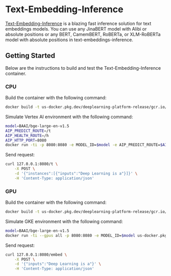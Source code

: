 # Text-Embedding-Inference

[Text-Embedding-Inference](https://github.com/huggingface/text-embeddings-inference) is a blazing fast inference solution for text embeddings models. You can use any JinaBERT model with Alibi or absolute positions or any BERT, CamemBERT, RoBERTa, or XLM-RoBERTa model with absolute positions in text-embeddings-inference.

## Getting Started

Below are the instructions to build and test the Text-Embedding-Inference container.

### CPU 

Build the container with the following command:

```bash
docker build -t us-docker.pkg.dev/deeplearning-platform-release/gcr.io/huggingface-text-embedding-inference-cpu.1.2.1 -f containers/tei/cpu/1.2.1/Dockerfile .
```

Simulate Vertex AI environment with the following command:

```bash
model=BAAI/bge-large-en-v1.5
AIP_PREDICT_ROUTE=/t
AIP_HEALTH_ROUTE=/h
AIP_HTTP_PORT=8080
docker run -ti -p 8080:8080 -e MODEL_ID=$model -e AIP_PREDICT_ROUTE=$AIP_PREDICT_ROUTE -e AIP_HEALTH_ROUTE=$AIP_HEALTH_ROUTE -e AIP_HTTP_PORT=$AIP_HTTP_PORT us-docker.pkg.dev/deeplearning-platform-release/gcr.io/huggingface-text-embedding-inference-cpu.1.2.1
```

Send request:

```bash
curl 127.0.0.1:8080/t \
    -X POST \
    -d '{"instances":[{"inputs":"Deep Learning is a"}]}' \
    -H 'Content-Type: application/json'
```

### GPU 

Build the container with the following command:

```bash
docker build -t us-docker.pkg.dev/deeplearning-platform-release/gcr.io/huggingface-text-embedding-inference-gpu.1.2.1 -f containers/tei/gpu/1.2.1/Dockerfile .
```

Simulate GKE environment with the following command:

```bash
model=BAAI/bge-large-en-v1.5
docker run -ti --gpus all -p 8080:8080 -e MODEL_ID=$model us-docker.pkg.dev/deeplearning-platform-release/gcr.io/huggingface-text-embedding-inference-gpu.1.2.1
```

Send request:

```bash
curl 127.0.0.1:8080/embed \
    -X POST \
    -d '{"inputs":"Deep Learning is a"}' \
    -H 'Content-Type: application/json'
```
